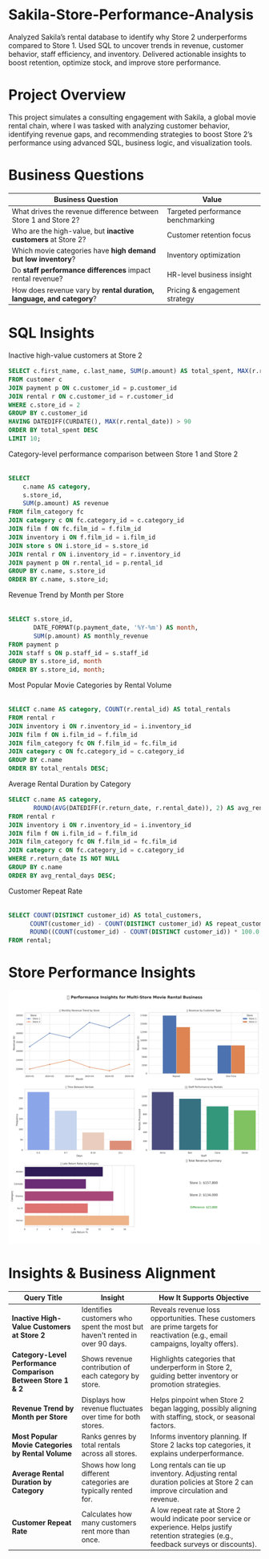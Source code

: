# Sakila-Store-Performance-Analysis
Analyzed Sakila’s rental database to identify why Store 2 underperforms compared to Store 1. Used SQL to uncover trends in revenue, customer behavior, staff efficiency, and inventory. Delivered actionable insights to boost retention, optimize stock, and improve store performance.

# Project Overview 
This project simulates a consulting engagement with Sakila, a global movie rental chain, where I was tasked with analyzing customer behavior, identifying revenue gaps, and recommending strategies to boost Store 2’s performance using advanced SQL, business logic, and visualization tools.

# Business Questions
| Business Question                                                     |  Value              |
| --------------------------------------------------------------------- | --------------------------------- |
| What drives the revenue difference between Store 1 and Store 2?       | Targeted performance benchmarking |
| Who are the high-value, but **inactive customers** at Store 2?        | Customer retention focus          |
| Which movie categories have **high demand but low inventory**?        | Inventory optimization            |
| Do **staff performance differences** impact rental revenue?           | HR-level business insight         |
| How does revenue vary by **rental duration, language, and category**? | Pricing & engagement strategy     |

 # SQL Insights 

Inactive high-value customers at Store 2
```sql
SELECT c.first_name, c.last_name, SUM(p.amount) AS total_spent, MAX(r.rental_date) AS last_rental
FROM customer c
JOIN payment p ON c.customer_id = p.customer_id
JOIN rental r ON c.customer_id = r.customer_id
WHERE c.store_id = 2
GROUP BY c.customer_id
HAVING DATEDIFF(CURDATE(), MAX(r.rental_date)) > 90
ORDER BY total_spent DESC
LIMIT 10;

```

Category-level performance comparison between Store 1 and Store 2
```sql

SELECT 
    c.name AS category,
    s.store_id,
    SUM(p.amount) AS revenue
FROM film_category fc
JOIN category c ON fc.category_id = c.category_id
JOIN film f ON fc.film_id = f.film_id
JOIN inventory i ON f.film_id = i.film_id
JOIN store s ON i.store_id = s.store_id
JOIN rental r ON i.inventory_id = r.inventory_id
JOIN payment p ON r.rental_id = p.rental_id
GROUP BY c.name, s.store_id
ORDER BY c.name, s.store_id;

```

Revenue Trend by Month per Store

```sql

SELECT s.store_id,
       DATE_FORMAT(p.payment_date, '%Y-%m') AS month,
       SUM(p.amount) AS monthly_revenue
FROM payment p
JOIN staff s ON p.staff_id = s.staff_id
GROUP BY s.store_id, month
ORDER BY s.store_id, month;
```

Most Popular Movie Categories by Rental Volume
```sql

SELECT c.name AS category, COUNT(r.rental_id) AS total_rentals
FROM rental r
JOIN inventory i ON r.inventory_id = i.inventory_id
JOIN film f ON i.film_id = f.film_id
JOIN film_category fc ON f.film_id = fc.film_id
JOIN category c ON fc.category_id = c.category_id
GROUP BY c.name
ORDER BY total_rentals DESC;
```

Average Rental Duration by Category
```sql
SELECT c.name AS category,
       ROUND(AVG(DATEDIFF(r.return_date, r.rental_date)), 2) AS avg_rental_days
FROM rental r
JOIN inventory i ON r.inventory_id = i.inventory_id
JOIN film f ON i.film_id = f.film_id
JOIN film_category fc ON f.film_id = fc.film_id
JOIN category c ON fc.category_id = c.category_id
WHERE r.return_date IS NOT NULL
GROUP BY c.name
ORDER BY avg_rental_days DESC;

```

 Customer Repeat Rate
 ```sql

SELECT COUNT(DISTINCT customer_id) AS total_customers,
       COUNT(customer_id) - COUNT(DISTINCT customer_id) AS repeat_customers,
       ROUND((COUNT(customer_id) - COUNT(DISTINCT customer_id)) * 100.0 / COUNT(customer_id), 2) AS repeat_rate_percent
FROM rental;

```

# Store Performance Insights

![Movie Rental Store Dashboard](insight_dashboard.png)


# Insights & Business Alignment

|  **Query Title**                                            |  **Insight**                                                              |  **How It Supports Objective**                                                                                                 |
| ------------------------------------------------------------- | --------------------------------------------------------------------------- | ---------------------------------------------------------------------------------------------------------------------------------------------------- |
| **Inactive High-Value Customers at Store 2**                  | Identifies customers who spent the most but haven't rented in over 90 days. |  Reveals revenue loss opportunities. These customers are prime targets for reactivation (e.g., email campaigns, loyalty offers).                   |
| **Category-Level Performance Comparison Between Store 1 & 2** | Shows revenue contribution of each category by store.                       |  Highlights categories that underperform in Store 2, guiding better inventory or promotion strategies.                                             |
| **Revenue Trend by Month per Store**                          | Displays how revenue fluctuates over time for both stores.                  |  Helps pinpoint when Store 2 began lagging, possibly aligning with staffing, stock, or seasonal factors.                                           |
| **Most Popular Movie Categories by Rental Volume**            | Ranks genres by total rentals across all stores.                            | Informs inventory planning. If Store 2 lacks top categories, it explains underperformance.                                                        |
| **Average Rental Duration by Category**                       | Shows how long different categories are typically rented for.               | Long rentals can tie up inventory. Adjusting rental duration policies at Store 2 can improve circulation and revenue.                             |
| **Customer Repeat Rate**                                      | Calculates how many customers rent more than once.                          |  A low repeat rate at Store 2 would indicate poor service or experience. Helps justify retention strategies (e.g., feedback surveys or discounts). |





